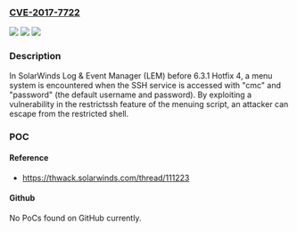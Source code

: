 ### [CVE-2017-7722](https://cve.mitre.org/cgi-bin/cvename.cgi?name=CVE-2017-7722)
![](https://img.shields.io/static/v1?label=Product&message=n%2Fa&color=blue)
![](https://img.shields.io/static/v1?label=Version&message=n%2Fa&color=blue)
![](https://img.shields.io/static/v1?label=Vulnerability&message=n%2Fa&color=brighgreen)

### Description

In SolarWinds Log & Event Manager (LEM) before 6.3.1 Hotfix 4, a menu system is encountered when the SSH service is accessed with "cmc" and "password" (the default username and password). By exploiting a vulnerability in the restrictssh feature of the menuing script, an attacker can escape from the restricted shell.

### POC

#### Reference
- https://thwack.solarwinds.com/thread/111223

#### Github
No PoCs found on GitHub currently.

